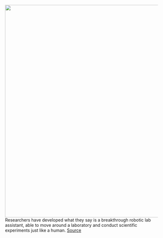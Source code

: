 <img src='https://cdn.vox-cdn.com/thumbor/QHt97HUDvxlxXEu1lVFJFPWO5fc=/0x0:5184x3456/1200x800/filters:focal(2178x1314:3006x2142)/cdn.vox-cdn.com/uploads/chorus_image/image/67030837/IMG_4937.0.jpg' width='700px' /><br/>
Researchers have developed what they say is a breakthrough robotic lab assistant, able to move around a laboratory and conduct scientific experiments just like a human.
<a href='https://www.theverge.com/21317052/mobile-autonomous-robot-lab-assistant-research-speed'> Source <a/>